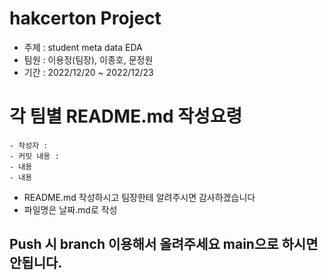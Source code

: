 #  hakcerton Project
  + 주제 : student meta data EDA
  + 팀원 : 이용정(팀장), 이종호, 문정원
  + 기간 : 2022/12/20 ~ 2022/12/23

# 각 팀별 README.md 작성요령
```
- 작성자 :
- 커밋 내용 :
- 내용
- 내용
```

- README.md 작성하시고 팀장한테 알려주시면 감사하겠습니다
- 파일명은 날짜.md로 작성
## Push 시 branch 이용해서 올려주세요 main으로 하시면 안됩니다.
